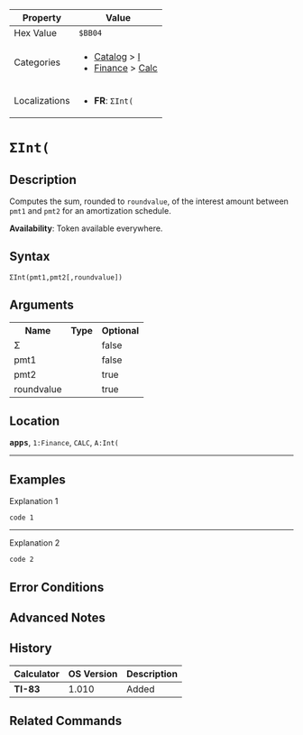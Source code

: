 | Property      | Value |
|---------------|-------|
| Hex Value     | `$BB04`|
| Categories    | <ul><li>[Catalog](<../categories/Catalog.md>) > [I](<../categories/Catalog.md#I>)</li><li>[Finance](<../categories/Finance.md>) > [Calc](<../categories/Finance.md#Calc>)</li></ul> |
| Localizations | <ul><li><b>FR</b>: `ΣInt(`</li></ul> |

# `ΣInt(`

## Description
Computes the sum, rounded to `roundvalue`, of the interest amount between `pmt1` and `pmt2` for an amortization schedule.


<b>Availability</b>: Token available everywhere.

## Syntax
`ΣInt(pmt1,pmt2[,roundvalue])`

## Arguments
<table>
<tr><th>Name</th><th>Type</th><th>Optional</th></tr>

<tr><td>Σ</td><td></td><td>false</td></tr>

<tr><td>pmt1</td><td></td><td>false</td></tr>

<tr><td>pmt2</td><td></td><td>true</td></tr>

<tr><td>roundvalue</td><td></td><td>true</td></tr>

</table>

## Location
<tt><kbd><b>apps</b></kbd></tt>, `1:Finance`, `CALC`, `A:Int(`
<hr>

## Examples

Explanation 1
```ti-basic
code 1
```
---
Explanation 2
```ti-basic
code 2
```

## Error Conditions


## Advanced Notes


## History
| Calculator | OS Version | Description |
|------------|------------|-------------|
| <b>TI-83</b> | 1.010 | Added

## Related Commands

    